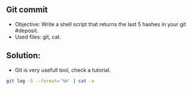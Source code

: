 ## Git commit
- Objective: Write a shell script that returns the last 5 hashes in your git #deposit.
- Used files: git, cat.

## Solution:
- Git is very usefull tool, check a tutorial.
```sh
git log -5 --format='%H' | cat -e
```
